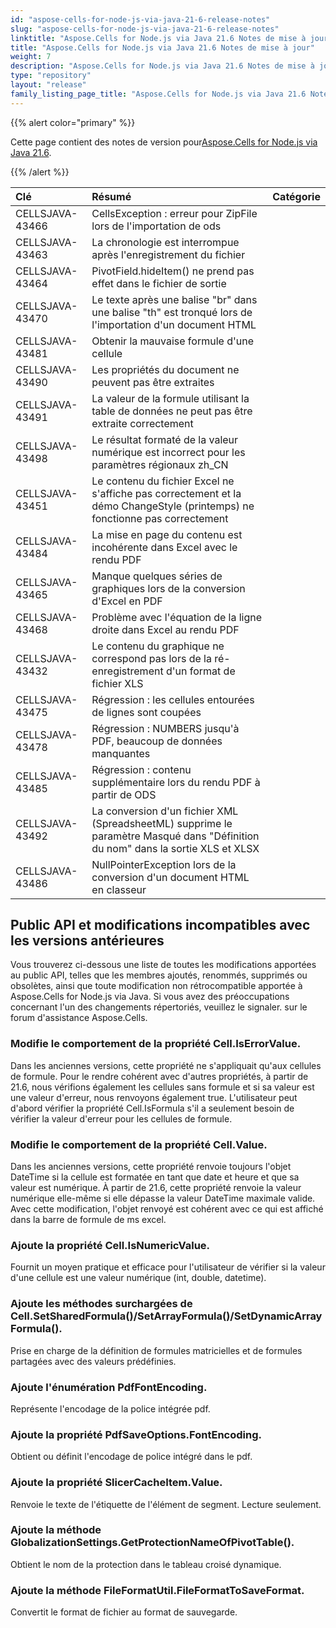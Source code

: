 ```yaml
---
id: "aspose-cells-for-node-js-via-java-21-6-release-notes"
slug: "aspose-cells-for-node-js-via-java-21-6-release-notes"
linktitle: "Aspose.Cells for Node.js via Java 21.6 Notes de mise à jour"
title: "Aspose.Cells for Node.js via Java 21.6 Notes de mise à jour"
weight: 7
description: "Aspose.Cells for Node.js via Java 21.6 Notes de mise à jour – the latest updates and fixes."
type: "repository"
layout: "release"
family_listing_page_title: "Aspose.Cells for Node.js via Java 21.6 Notes de mise à jour"
---
```

{{% alert color="primary" %}}

 Cette page contient des notes de version pour[Aspose.Cells for Node.js via Java 21.6](https://releases.aspose.com/cells/nodejs/new-releases/aspose.cells-for-node.js-via-java-21.6/).

{{% /alert %}}

|**Clé**|**Résumé**|**Catégorie**|
|:- |:- |:- |
|CELLSJAVA-43466|CellsException : erreur pour ZipFile lors de l'importation de ods|
|CELLSJAVA-43463|La chronologie est interrompue après l'enregistrement du fichier|
|CELLSJAVA-43464|PivotField.hideItem() ne prend pas effet dans le fichier de sortie|
|CELLSJAVA-43470|Le texte après une balise "br" dans une balise "th" est tronqué lors de l'importation d'un document HTML|
|CELLSJAVA-43481|Obtenir la mauvaise formule d'une cellule|
|CELLSJAVA-43490|Les propriétés du document ne peuvent pas être extraites|
|CELLSJAVA-43491|La valeur de la formule utilisant la table de données ne peut pas être extraite correctement|
|CELLSJAVA-43498|Le résultat formaté de la valeur numérique est incorrect pour les paramètres régionaux zh_CN|
|CELLSJAVA-43451|Le contenu du fichier Excel ne s'affiche pas correctement et la démo ChangeStyle (printemps) ne fonctionne pas correctement|
|CELLSJAVA-43484|La mise en page du contenu est incohérente dans Excel avec le rendu PDF|
|CELLSJAVA-43465|Manque quelques séries de graphiques lors de la conversion d'Excel en PDF|
|CELLSJAVA-43468|Problème avec l'équation de la ligne droite dans Excel au rendu PDF|
|CELLSJAVA-43432|Le contenu du graphique ne correspond pas lors de la ré-enregistrement d'un format de fichier XLS|
|CELLSJAVA-43475|Régression : les cellules entourées de lignes sont coupées|
|CELLSJAVA-43478|Régression : NUMBERS jusqu'à PDF, beaucoup de données manquantes|
|CELLSJAVA-43485|Régression : contenu supplémentaire lors du rendu PDF à partir de ODS|
|CELLSJAVA-43492| La conversion d'un fichier XML (SpreadsheetML) supprime le paramètre Masqué dans "Définition du nom" dans la sortie XLS et XLSX|
|CELLSJAVA-43486|NullPointerException lors de la conversion d'un document HTML en classeur|

## **Public API et modifications incompatibles avec les versions antérieures**

Vous trouverez ci-dessous une liste de toutes les modifications apportées au public API, telles que les membres ajoutés, renommés, supprimés ou obsolètes, ainsi que toute modification non rétrocompatible apportée à Aspose.Cells for Node.js via Java. Si vous avez des préoccupations concernant l'un des changements répertoriés, veuillez le signaler. sur le forum d'assistance Aspose.Cells.

### **Modifie le comportement de la propriété Cell.IsErrorValue.**

Dans les anciennes versions, cette propriété ne s'appliquait qu'aux cellules de formule. Pour le rendre cohérent avec d'autres propriétés, à partir de 21.6, nous vérifions également les cellules sans formule et si sa valeur est une valeur d'erreur, nous renvoyons également true. L'utilisateur peut d'abord vérifier la propriété Cell.IsFormula s'il a seulement besoin de vérifier la valeur d'erreur pour les cellules de formule.

### **Modifie le comportement de la propriété Cell.Value.**

Dans les anciennes versions, cette propriété renvoie toujours l'objet DateTime si la cellule est formatée en tant que date et heure et que sa valeur est numérique. À partir de 21.6, cette propriété renvoie la valeur numérique elle-même si elle dépasse la valeur DateTime maximale valide. Avec cette modification, l'objet renvoyé est cohérent avec ce qui est affiché dans la barre de formule de ms excel.

### **Ajoute la propriété Cell.IsNumericValue.**

Fournit un moyen pratique et efficace pour l'utilisateur de vérifier si la valeur d'une cellule est une valeur numérique (int, double, datetime).

### **Ajoute les méthodes surchargées de Cell.SetSharedFormula()/SetArrayFormula()/SetDynamicArrayFormula().**

Prise en charge de la définition de formules matricielles et de formules partagées avec des valeurs prédéfinies.

### **Ajoute l'énumération PdfFontEncoding.**

Représente l'encodage de la police intégrée pdf.

### **Ajoute la propriété PdfSaveOptions.FontEncoding.**

Obtient ou définit l'encodage de police intégré dans le pdf.

### **Ajoute la propriété SlicerCacheItem.Value.**

Renvoie le texte de l'étiquette de l'élément de segment. Lecture seulement.

### **Ajoute la méthode GlobalizationSettings.GetProtectionNameOfPivotTable().**

Obtient le nom de la protection dans le tableau croisé dynamique.

### **Ajoute la méthode FileFormatUtil.FileFormatToSaveFormat.**

Convertit le format de fichier au format de sauvegarde.

